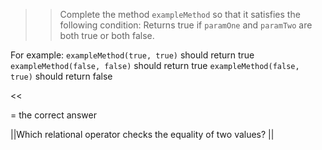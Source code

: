 >>Complete the method <code>exampleMethod</code> so that it satisfies the following condition:
Returns true if <code>paramOne</code> and <code>paramTwo</code> are both true or both false.
<p>For example:
<code>exampleMethod(true, true)</code> should return true
<code>exampleMethod(false, false)</code> should return true
<code>exampleMethod(false, true)</code> should return false </p><<

= the correct answer

||Which relational operator checks the equality of two values? ||
